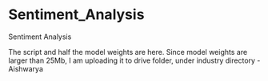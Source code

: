 # Sentiment_Analysis
Sentiment Analysis

The script and half the model weights are here. Since model weights are larger than 25Mb, I am uploading it to drive folder, under industry directory -Aishwarya

